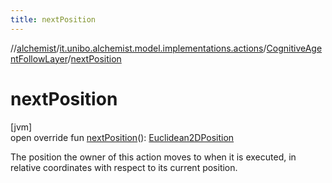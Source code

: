 ```yaml
---
title: nextPosition
---
```

//[alchemist](../../../index.html)/[it.unibo.alchemist.model.implementations.actions](../index.html)/[CognitiveAgentFollowLayer](index.html)/[nextPosition](next-position.html)



# nextPosition



[jvm]\
open override fun [nextPosition](next-position.html)(): [Euclidean2DPosition](../../it.unibo.alchemist.model.implementations.positions/-euclidean2-d-position/index.html)



The position the owner of this action moves to when it is executed, in relative coordinates with respect to its current position.




